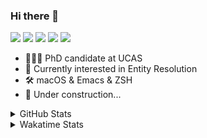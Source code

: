 ### Hi there 👋

[![](https://img.shields.io/badge/-Email-325180?logo=maildotru&logoColor=white&style=flat-square)](mailto:hi@wang.tianshu.me)
[![](https://img.shields.io/badge/-GitHub-black?logo=GitHub&style=flat-square)](https://github.com/tshu-w)
[![](https://img.shields.io/badge/-Telegram-26a5e4?labelColor=fafafa&logo=telegram&style=flat-square)](https://t.me/tshu_w) 
[![](https://img.shields.io/badge/-Twitter-1da1f2?logo=Twitter&logoColor=white&style=flat-square)](https://twitter.com/tshu_w)
[![](https://komarev.com/ghpvc/?username=tshu-w&color=blueviolet&style=flat-square)]()



- 🧑🏻‍🎓 PhD candidate at UCAS
- 🔭 Currently interested in Entity Resolution
- 🛠 macOS & Emacs & ZSH
- 🚧 Under construction...

<details>

<summary>GitHub Stats</summary>

![Tianshu's GitHub stats](https://github-readme-stats.vercel.app/api?username=tshu-w&show_icons=true&theme=buefy&count_private=true)
  
</details>


<details>
  <summary>Wakatime Stats</summary>

  Currently, files accessed by tramp cannot be tracked by wakatime, see https://github.com/wakatime/wakatime-mode/issues/27
  <br>
  
<!--START_SECTION:waka-->
![Code Time](http://img.shields.io/badge/Code%20Time-6%2C080%20hrs%2014%20mins-blue)

**I'm an Early 🐤** 

```text
🌞 Morning    78 commits     ████░░░░░░░░░░░░░░░░░░░░░   17.61% 
🌆 Daytime    197 commits    ███████████░░░░░░░░░░░░░░   44.47% 
🌃 Evening    160 commits    █████████░░░░░░░░░░░░░░░░   36.12% 
🌙 Night      8 commits      ░░░░░░░░░░░░░░░░░░░░░░░░░   1.81%

```
📅 **I'm Most Productive on Tuesday** 

```text
Monday       74 commits     ████░░░░░░░░░░░░░░░░░░░░░   16.7% 
Tuesday      134 commits    ███████░░░░░░░░░░░░░░░░░░   30.25% 
Wednesday    52 commits     ███░░░░░░░░░░░░░░░░░░░░░░   11.74% 
Thursday     30 commits     █░░░░░░░░░░░░░░░░░░░░░░░░   6.77% 
Friday       64 commits     ███░░░░░░░░░░░░░░░░░░░░░░   14.45% 
Saturday     59 commits     ███░░░░░░░░░░░░░░░░░░░░░░   13.32% 
Sunday       30 commits     █░░░░░░░░░░░░░░░░░░░░░░░░   6.77%

```


📊 **This Week I Spent My Time On** 

```text
💬 Programming Languages: 
sh                       16 hrs 28 mins      █████████████████████████   100.0%

🔥 Editors: 
Zsh                      16 hrs 28 mins      █████████████████████████   100.0%

🐱‍💻 Projects: 
universal-blocker        10 hrs 30 mins      ████████████████░░░░░░░░░   63.74% 
Terminal                 5 hrs 4 mins        ███████░░░░░░░░░░░░░░░░░░   30.79% 
lightning                27 mins             ░░░░░░░░░░░░░░░░░░░░░░░░░   2.82% 
lightning-template       15 mins             ░░░░░░░░░░░░░░░░░░░░░░░░░   1.53% 
jhu-mt-hw                11 mins             ░░░░░░░░░░░░░░░░░░░░░░░░░   1.12%

💻 Operating System: 
Linux                    12 hrs 3 mins       ██████████████████░░░░░░░   73.2% 
Mac                      4 hrs 24 mins       ██████░░░░░░░░░░░░░░░░░░░   26.8%

```

**I Mostly Code in Python** 

```text
Python                   11 repos            ████████████░░░░░░░░░░░░░   50.0% 
HTML                     2 repos             ██░░░░░░░░░░░░░░░░░░░░░░░   9.09% 
Emacs Lisp               2 repos             ██░░░░░░░░░░░░░░░░░░░░░░░   9.09% 
JavaScript               2 repos             ██░░░░░░░░░░░░░░░░░░░░░░░   9.09% 
TeX                      2 repos             ██░░░░░░░░░░░░░░░░░░░░░░░   9.09%

```



 Last Updated on 29/10/2022 08:06:20 UTC
<!--END_SECTION:waka-->
</details>
